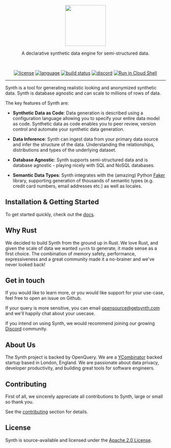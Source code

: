 <p align=center>
  <img height="128px" src="https://cdn.discordapp.com/icons/803236282088161321/fff7943ed3e3d656a4fb1fdb603d7e5d.png?size=128"/>
</p>
<p align=center>
  A declarative synthetic data engine for semi-structured data.
</p>
<br>
<p align=center>
  <a href="https://github.com/openquery-io/synth/blob/master/LICENSE"><img alt="license" src="https://img.shields.io/badge/license-Apache_2.0-green.svg"></a>
  <a href="https://github.com/openquery-io/synth/search?l=rust"><img alt="language" src="https://img.shields.io/badge/language-Rust-orange.svg"></a>
  <a href="https://github.com/openquery-io/synth/actions"><img alt="build status" src="https://img.shields.io/github/workflow/status/openquery-io/synth/docs"/></a>
  <a href="https://discord.gg/wwJVAFKKkq"><img alt="discord" src="https://img.shields.io/discord/803236282088161321?logo=discord"/></a>
  <a href="https://ssh.cloud.google.com/cloudshell/editor?cloudshell_git_repo=https://github.com/openquery-io/synth.git&cloudshell_print=tools/README-cloud-shell"><img alt="Run in Cloud Shell" src="https://img.shields.io/static/v1?label=GCP&message=Run%20in%20Cloud%20Shell&color=4394ff&logo=google-cloud&logoColor=4d9aff"></a>
</p>

------

Synth is a tool for generating realistic looking and anonymized synthetic data. Synth is database agnostic and can scale to millions of rows of data.

The key features of Synth are:
- **Synthetic Data as Code**: Data generation is described using a configuration language allowing you to specify your entire data model as code. Synthetic data as code enables you to peer review, version control and automate your synthetic data generation.
 
- **Data Inference**: Synth can ingest data from your primary data source and infer the structure of the data. Understanding the relationships, distributions and types of the underlying dataset.

- **Database Agnostic**: Synth supports semi-structured data and is database agnostic - playing nicely with SQL and NoSQL databases. 
 
- **Semantic Data Types**: Synth integrates with the (amazing) Python [Faker](https://pypi.org/project/Faker/) library, supporting generation of thousands of semantic types (e.g. credit card numbers, email addresses etc.) as well as locales.

## Installation & Getting Started

To get started quickly, check out the [docs](https://openquery-io.github.io/synth).

## Why Rust

We decided to build Synth from the ground up in Rust. We love Rust, and given the scale of data we wanted `synth` to generate, it made sense as a first choice. The combination of memory safety, performance, expressiveness and a great community made it a no-brainer and we've never looked back!

## Get in touch

If you would like to learn more, or you would like support for your use-case, feel free to open an issue on Github.

If your query is more sensitive, you can email [opensource@getsynth.com](mailto:opensource@getsynth.com) and we'll happily chat about your usecase.

If you intend on using Synth, we would recommend joining our growing [Discord](https://discord.gg/wwJVAFKKkq) community.

## About Us

The Synth project is backed by OpenQuery. We are a [YCombinator](https://www.ycombinator.com/) backed startup based in London, England. We are passionate about data privacy, developer productivity, and building great tools for software engineers.

## Contributing

First of all, we sincerely appreciate all contributions to Synth, large or small so thank you.

See the [contributing](./CONTRIBUTING.md) section for details.

## License

Synth is source-available and licensed under the [Apache 2.0 License](https://github.com/openquery-io/synth/blob/master/LICENSE).

